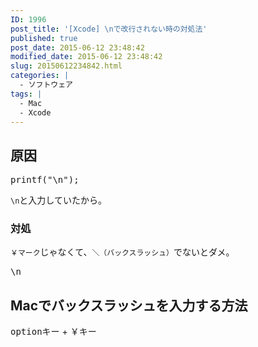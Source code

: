 ```yaml
---
ID: 1996
post_title: '[Xcode] \nで改行されない時の対処法'
published: true
post_date: 2015-06-12 23:48:42
modified_date: 2015-06-12 23:48:42
slug: 20150612234842.html
categories: |
  - ソフトウェア
tags: |
  - Mac
  - Xcode
---
```

<h2>原因</h2>
<pre>printf("\n");</pre>

<p><code>\n</code>と入力していたから。</p>

<h3>対処</h3>
<p><code>￥マーク</code>じゃなくて、<code>＼（バックスラッシュ）</code>でないとダメ。</p>

<pre>\n</pre>

<h2>Macでバックスラッシュを入力する方法</h2>
<p><kbd>optionキー</kbd> + <kbd>￥キー</kbd></p>